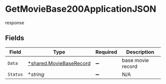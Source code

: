 # GetMovieBase200ApplicationJSON

response


## Fields

| Field                                                             | Type                                                              | Required                                                          | Description                                                       |
| ----------------------------------------------------------------- | ----------------------------------------------------------------- | ----------------------------------------------------------------- | ----------------------------------------------------------------- |
| `Data`                                                            | [*shared.MovieBaseRecord](../../models/shared/moviebaserecord.md) | :heavy_minus_sign:                                                | base movie record                                                 |
| `Status`                                                          | **string*                                                         | :heavy_minus_sign:                                                | N/A                                                               |